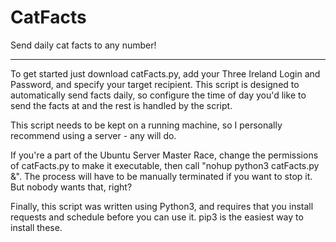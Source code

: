 # CatFacts
Send daily cat facts to any number!
<hr>
To get started just download catFacts.py, add your Three Ireland Login and Password, and specify your target recipient. This script is designed to automatically send facts daily, so configure the time of day you'd like to send the facts at and the rest is handled by the script. 

This script needs to be kept on a running machine, so I personally recommend using a server - any will do. 

If you're a part of the Ubuntu Server Master Race, change the permissions of catFacts.py to make it executable, then call "nohup python3 catFacts.py &". The process will have to be manually terminated if you want to stop it. But nobody wants that, right?

Finally, this script was written using Python3, and requires that you install requests and schedule before you can use it. pip3 is the easiest way to install these. 

